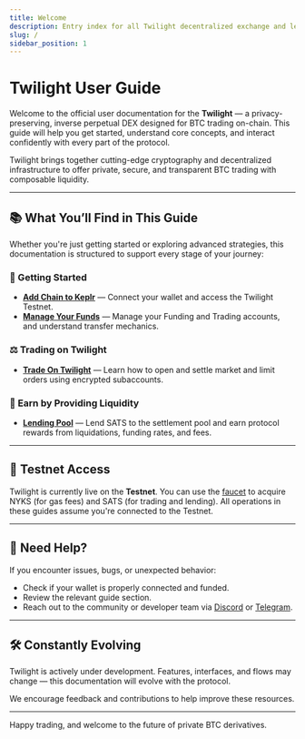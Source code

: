 ```yaml
---
title: Welcome
description: Entry index for all Twilight decentralized exchange and lending documentation.
slug: /
sidebar_position: 1
---
```


# Twilight User Guide

Welcome to the official user documentation for the **Twilight** — a privacy-preserving, inverse perpetual DEX designed for BTC trading on-chain. This guide will help you get started, understand core concepts, and interact confidently with every part of the protocol.

Twilight brings together cutting-edge cryptography and decentralized infrastructure to offer private, secure, and transparent BTC trading with composable liquidity.

---

## 📚 What You’ll Find in This Guide

Whether you're just getting started or exploring advanced strategies, this documentation is structured to support every stage of your journey:

### 🧩 Getting Started

- **[Add Chain to Keplr](add-chain-to-keplr.md)** — Connect your wallet and access the Twilight Testnet.
- **[Manage Your Funds](wallet.md)** — Manage your Funding and Trading accounts, and understand transfer mechanics.

### ⚖️ Trading on Twilight

- **[Trade On Twilight](dex-operations.md)** — Learn how to open and settle market and limit orders using encrypted subaccounts.

### 💸 Earn by Providing Liquidity

- **[Lending Pool](lend-to-twilight-pool.md)** — Lend SATS to the settlement pool and earn protocol rewards from liquidations, funding rates, and fees.

---

## 🧪 Testnet Access

Twilight is currently live on the **Testnet**. You can use the [faucet](https://frontend.twilight.rest/faucet) to acquire NYKS (for gas fees) and SATS (for trading and lending). All operations in these guides assume you're connected to the Testnet.

---

## 🙋 Need Help?

If you encounter issues, bugs, or unexpected behavior:

- Check if your wallet is properly connected and funded.
- Review the relevant guide section.
- Reach out to the community or developer team via [Discord](#) or [Telegram](#).

---

## 🛠️ Constantly Evolving

Twilight is actively under development. Features, interfaces, and flows may change — this documentation will evolve with the protocol.

We encourage feedback and contributions to help improve these resources.

---

Happy trading, and welcome to the future of private BTC derivatives.
